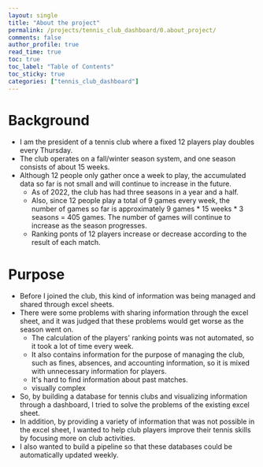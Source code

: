 ```yaml
---
layout: single
title: "About the project"
permalink: /projects/tennis_club_dashboard/0.about_project/
comments: false
author_profile: true
read_time: true
toc: true
toc_label: "Table of Contents"
toc_sticky: true
categories: ["tennis_club_dashboard"]
---
```


# Background

- I am the president of a tennis club where a fixed 12 players play doubles every Thursday.
- The club operates on a fall/winter season system, and one season consists of about 15 weeks.
- Although 12 people only gather once a week to play, the accumulated data so far is not small and will continue to increase in the future.
    - As of 2022, the club has had three seasons in a year and a half.
    - Also, since 12 people play a total of 9 games every week, the number of games so far is approximately 9 games * 15 weeks * 3 seasons = 405 games. The number of games will continue to increase as the season progresses.
    - Ranking ponts of 12 players increase or decrease according to the result of each match.

# Purpose

- Before I joined the club, this kind of information was being managed and shared through excel sheets.
- There were some problems with sharing information through the excel sheet, and it was judged that these problems would get worse as the season went on.
    - The calculation of the players' ranking points was not automated, so it took a lot of time every week.
    - It also contains information for the purpose of managing the club, such as fines, absences, and accounting information, so it is mixed with unnecessary information for players.
    - It's hard to find information about past matches.
    - visually complex
- So, by building a database for tennis clubs and visualizing information through a dashboard, I tried to solve the problems of the existing excel sheet.
- In addition, by providing a variety of information that was not possible in the excel sheet, I wanted to help club players improve their tennis skills by focusing more on club activities.
- I also wanted to build a pipeline so that these databases could be automatically updated weekly.